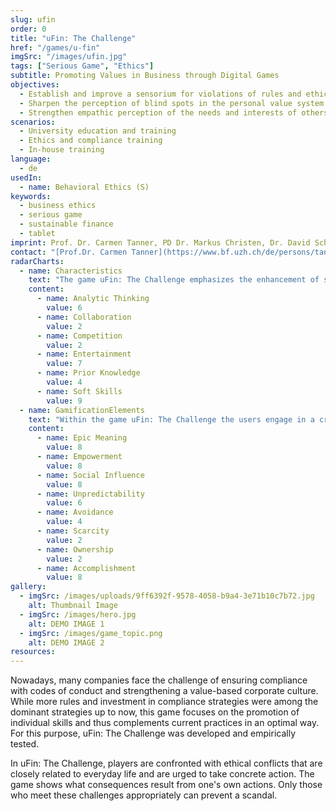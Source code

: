 ```yaml
---
slug: ufin
order: 0
title: "uFin: The Challenge"
href: "/games/u-fin"
imgSrc: "/images/ufin.jpg"
tags: ["Serious Game", "Ethics"]
subtitle: Promoting Values in Business through Digital Games
objectives:
  - Establish and improve a sensorium for violations of rules and ethical standards
  - Sharpen the perception of blind spots in the personal value system
  - Strengthen empathic perception of the needs and interests of others
scenarios:
  - University education and training
  - Ethics and compliance training
  - In-house training
language:
  - de
usedIn:
  - name: Behavioral Ethics (S)
keywords:
  - business ethics
  - serious game
  - sustainable finance
  - tablet
imprint: Prof. Dr. Carmen Tanner, PD Dr. Markus Christen, Dr. David Schmocker, and Johannes Katsarov (game development), koboldgames GmbH ([www.koboldgames.ch](http://www.koboldgames.ch/), technical implementation)
contact: "[Prof.Dr. Carmen Tanner](https://www.bf.uzh.ch/de/persons/tanner-carmen), Department of Banking and Finance, Center for Responsibility in Finance"
radarCharts:
  - name: Characteristics
    text: "The game uFin: The Challenge emphasizes the enhancement of soft skills while providing a high entertainment value."
    content:
      - name: Analytic Thinking
        value: 6
      - name: Collaboration
        value: 2
      - name: Competition
        value: 2
      - name: Entertainment
        value: 7
      - name: Prior Knowledge
        value: 4
      - name: Soft Skills
        value: 9
  - name: GamificationElements
    text: "Within the game uFin: The Challenge the users engage in a creative process where they have to figure out ethical decisions. They experience an epic meaning by believing that they are chosen to solve a bigger ethical issue within the company."
    content:
      - name: Epic Meaning
        value: 8
      - name: Empowerment
        value: 8
      - name: Social Influence
        value: 8
      - name: Unpredictability
        value: 6
      - name: Avoidance
        value: 4
      - name: Scarcity
        value: 2
      - name: Ownership
        value: 2
      - name: Accomplishment
        value: 8
gallery:
  - imgSrc: /images/uploads/9ff6392f-9578-4058-b9a4-3e71b10c7b72.jpg
    alt: Thumbnail Image
  - imgSrc: /images/hero.jpg
    alt: DEMO IMAGE 1
  - imgSrc: /images/game_topic.png
    alt: DEMO IMAGE 2
resources:
---
```


Nowadays, many companies face the challenge of ensuring compliance with codes of conduct and strengthening a value-based corporate culture. While more rules and investment in compliance strategies were among the dominant strategies up to now, this game focuses on the promotion of individual skills and thus complements current practices in an optimal way. For this purpose, uFin: The Challenge was developed and empirically tested.

In uFin: The Challenge, players are confronted with ethical conflicts that are closely related to everyday life and are urged to take concrete action. The game shows what consequences result from one's own actions. Only those who meet these challenges appropriately can prevent a scandal.
